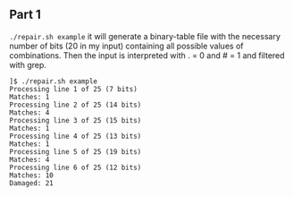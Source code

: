 ## Part 1

`./repair.sh example`
it will generate a binary-table file with the necessary number of bits (20 in my input) containing all possible values of combinations.
Then the input is interpreted with . = 0 and # = 1 and filtered with grep.

```
]$ ./repair.sh example 
Processing line 1 of 25 (7 bits)
Matches: 1
Processing line 2 of 25 (14 bits)
Matches: 4
Processing line 3 of 25 (15 bits)
Matches: 1
Processing line 4 of 25 (13 bits)
Matches: 1
Processing line 5 of 25 (19 bits)
Matches: 4
Processing line 6 of 25 (12 bits)
Matches: 10
Damaged: 21
```

